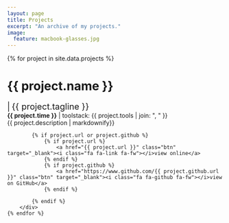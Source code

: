 ```yaml
---
layout: page
title: Projects
excerpt: "An archive of my projects."
image:
  feature: macbook-glasses.jpg
---
```


<div id="projects">
	{% for project in site.data.projects %}
		<div class="project">
			<h1>{{ project.name }}</h1> 
			<span class="separator" style="font-size: 20px">|</span>
			<span style="font-size: 20px">{{ project.tagline }}</span>
			<div class="meta">
				<span class="time" style="font-weight: bold">{{ project.time }}</span>
				<span class="toolstack">| toolstack:</span> {{ project.tools | join: ", " }}
			</div>
			<div class="description">{{ project.description | markdownify}}
			</div>


			{% if project.url or project.github %}
				{% if project.url %}
					<a href="{{ project.url }}" class="btn" target="_blank"><i class="fa fa-link fa-fw"></i>view online</a>
				{% endif %}
				{% if project.github %}
					<a href="https://www.github.com/{{ project.github.url }}" class="btn" target="_blank"><i class="fa fa-github fa-fw"></i>view on GitHub</a>
				{% endif %}

			{% endif %}
		</div>
	{% endfor %}
</div>

